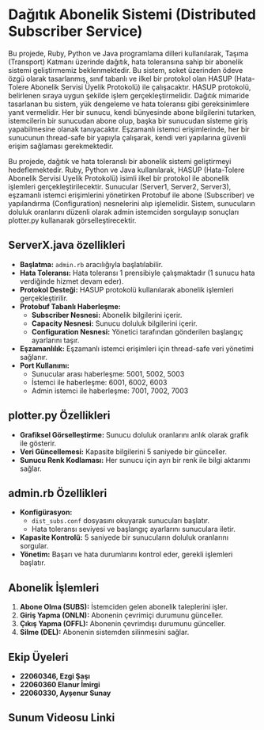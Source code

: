# Dağıtık Abonelik Sistemi (Distributed Subscriber Service)

Bu projede, Ruby, Python ve Java programlama dilleri kullanılarak, Taşıma (Transport) Katmanı üzerinde dağıtık, hata toleransına sahip bir abonelik sistemi geliştirmemiz beklenmektedir. Bu sistem, soket üzerinden ödeve özgü olarak tasarlanmış, sınıf tabanlı ve ilkel bir protokol olan HASUP (Hata-Tolere Abonelik Servisi Üyelik Protokolü) ile çalışacaktır. HASUP protokolü, belirlenen sıraya uygun şekilde işlem gerçekleştirmelidir. Dağıtık mimaride tasarlanan bu sistem, yük dengeleme ve hata toleransı gibi gereksinimlere yanıt vermelidir. Her bir sunucu, kendi bünyesinde abone bilgilerini tutarken, istemcilerin bir sunucudan abone olup, başka bir sunucudan sisteme giriş yapabilmesine olanak tanıyacaktır. Eşzamanlı istemci erişimlerinde, her bir sunucunun thread-safe bir yapıyla çalışarak, kendi veri yapılarına güvenli erişim sağlaması gerekmektedir.

Bu projede, dağıtık ve hata toleranslı bir abonelik sistemi geliştirmeyi hedeflemektedir. Ruby, Python ve Java kullanılarak, HASUP (Hata-Tolere Abonelik Servisi Uyelik Protokolü) isimli ilkel bir protokol ile abonelik işlemleri gerçekleştirilecektir. Sunucular (Server1, Server2, Server3), eşzamanlı istemci erişimlerini yönetirken Protobuf ile abone (Subscriber) ve yapılandırma (Configuration) nesnelerini alıp işlemelidir. Sistem, sunucuların doluluk oranlarını düzenli olarak admin istemciden sorgulayıp sonuçları plotter.py kullanarak görselleştirecektir.

## ServerX.java özellikleri
- **Başlatma:** `admin.rb` aracılığıyla başlatılabilir.
- **Hata Toleransı:** Hata toleransı 1 prensibiyle çalışmaktadır (1 sunucu hata verdiğinde hizmet devam eder).
- **Protokol Desteği:** HASUP protokolü kullanılarak abonelik işlemleri gerçekleştirilir.
- **Protobuf Tabanlı Haberleşme:** 
  - **Subscriber Nesnesi:** Abonelik bilgilerini içerir.
  - **Capacity Nesnesi:** Sunucu doluluk bilgilerini içerir.
  - **Configuration Nesnesi:** Yönetici tarafından gönderilen başlangıç ayarlarını taşır.
- **Eşzamanlılık:** Eşzamanlı istemci erişimleri için thread-safe veri yönetimi sağlanır.
- **Port Kullanımı:** 
  - Sunucular arası haberleşme: 5001, 5002, 5003
  - İstemci ile haberleşme: 6001, 6002, 6003
  - Admin istemci ile haberleşme: 7001, 7002, 7003

## plotter.py Özellikleri
- **Grafiksel Görselleştirme:** Sunucu doluluk oranlarını anlık olarak grafik ile gösterir.
- **Veri Güncellemesi:** Kapasite bilgilerini 5 saniyede bir günceller.
- **Sunucu Renk Kodlaması:** Her sunucu için ayrı bir renk ile bilgi aktarımı sağlar.

## admin.rb Özellikleri
- **Konfigürasyon:** 
  - `dist_subs.conf` dosyasını okuyarak sunucuları başlatır.
  - Hata toleransı seviyesi ve başlangıç ayarlarını sunuculara iletir.
- **Kapasite Kontrolü:** 5 saniyede bir sunucuların doluluk oranlarını sorgular.
- **Yönetim:** Başarı ve hata durumlarını kontrol eder, gerekli işlemleri başlatır.

## Abonelik İşlemleri
1. **Abone Olma (SUBS):** İstemciden gelen abonelik taleplerini işler.
2. **Giriş Yapma (ONLN):** Abonenin çevrimiçi durumunu günceller.
3. **Çıkış Yapma (OFFL):** Abonenin çevrimdışı durumunu günceller.
4. **Silme (DEL):** Abonenin sistemden silinmesini sağlar.

## Ekip Üyeleri
- **22060346, Ezgi Şaşı**
- **22060360 Elanur İmirgi**
- **22060330, Ayşenur Sunay**


## Sunum Videosu Linki




